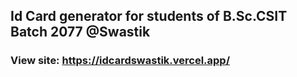 ## Id Card generator for students of B.Sc.CSIT Batch 2077 @Swastik
### View site: https://idcardswastik.vercel.app/